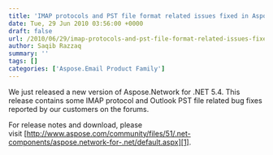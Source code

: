```yaml
---
title: 'IMAP protocols and PST file format related issues fixed in Aspose.Network for .NET 5.4'
date: Tue, 29 Jun 2010 03:56:00 +0000
draft: false
url: /2010/06/29/imap-protocols-and-pst-file-format-related-issues-fixed-in-aspose-network-for-net-5-4/
author: Saqib Razzaq
summary: ''
tags: []
categories: ['Aspose.Email Product Family']
---
```


We just released a new version of Aspose.Network for .NET 5.4. This release contains some IMAP protocol and Outlook PST file related bug fixes reported by our customers on the forums.

  

For release notes and download, please visit [http://www.aspose.com/community/files/51/.net-components/aspose.network-for-.net/default.aspx][1].




[1]: http://www.aspose.com/community/files/51/.net-components/aspose.network-for-.net/default.aspx




